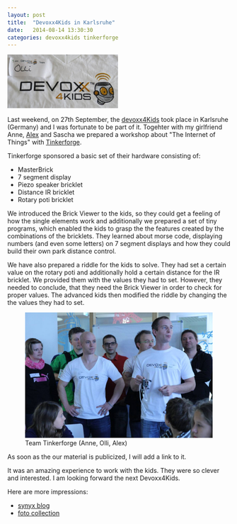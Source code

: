 ```yaml
---
layout: post
title:  "Devoxx4Kids in Karlsruhe"
date:   2014-08-14 13:30:30
categories: devoxx4kids tinkerforge
---
```


<img src="/img/d4k/olli.jpeg" class="aside" style="width: 250px;" alt="staff shirt" title="my staff shirt">

Last weekend, on 27th September, the [devoxx4Kids][1] took place in Karlsruhe (Germany) and I was fortunate to be part of it. Togehter with my girlfriend Anne, [Alex][2] and Sascha we prepared a workshop
about "The Internet of Things" with [Tinkerforge][3].

Tinkerforge sponsored a basic set of their hardware consisting of:

  * MasterBrick
  * 7 segment display
  * Piezo speaker bricklet
  * Distance IR bricklet
  * Rotary poti bricklet

We introduced the Brick Viewer to the kids, so they could get a feeling of how the single elements work and additionally we prepared a set of tiny programs,
which enabled the kids to grasp the the features created by the combinations of the bricklets. They learned about morse code, displaying numbers
(and even some letters) on 7 segment displays and how they could build their own park distance control.

We have also prepared a riddle for the kids to solve. They had set a certain value on the rotary poti and additionally hold a certain distance for
the IR bricklet. We provided them with the values they had to set. However, they needed to conclude, that they need the Brick Viewer in order to check
for proper values. The advanced kids then modified the riddle by changing the the values they had to set.

<figure>
<img src="/img/d4k/ttf.jpg" style="width: 500px;">
<figcaption>Team Tinkerforge (Anne, Olli, Alex)</figcaption>
</figure>

As soon as the our material is publicized, I will add a link to it.

It was an amazing experience to work with the kids. They were so clever and interested. I am looking forward the next Devoxx4Kids.

Here are more impressions:

  * [synyx blog][4]
  * [foto collection][5]

[1]: http://www.devoxx4kids.org/deutschland/
[2]: https://twitter.com/A_Bischof
[3]: http://www.tinkerforge.com/
[4]: http://blog.synyx.de/2014/09/devoxx4kids-in-karlsruhe-programmieren-und-elektronik-fur-kids/
[5]: https://www.facebook.com/media/set/?set=a.397948383691066.1073741830.274128946073011&type=1